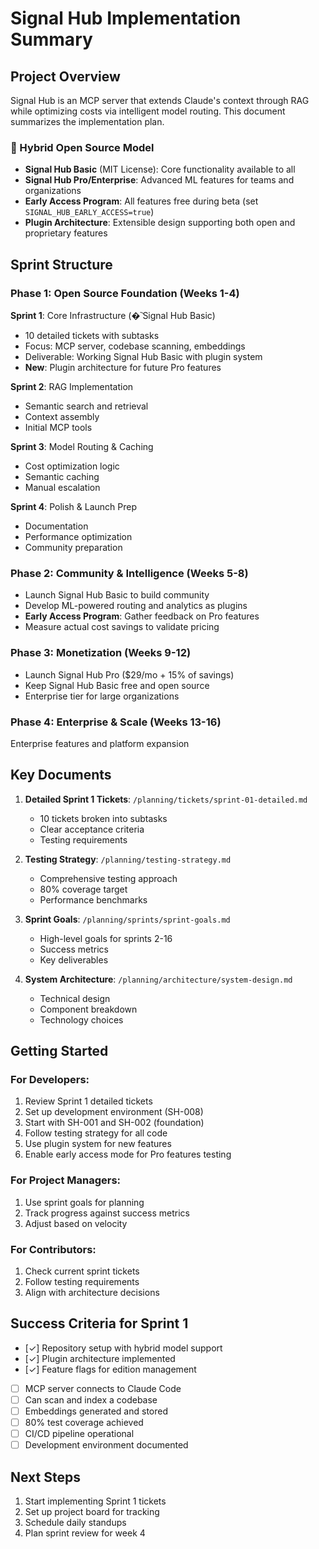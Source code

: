 # Signal Hub Implementation Summary

## Project Overview
Signal Hub is an MCP server that extends Claude's context through RAG while optimizing costs via intelligent model routing. This document summarizes the implementation plan.

### 🎯 Hybrid Open Source Model
- **Signal Hub Basic** (MIT License): Core functionality available to all
- **Signal Hub Pro/Enterprise**: Advanced ML features for teams and organizations  
- **Early Access Program**: All features free during beta (set `SIGNAL_HUB_EARLY_ACCESS=true`)
- **Plugin Architecture**: Extensible design supporting both open and proprietary features

## Sprint Structure

### Phase 1: Open Source Foundation (Weeks 1-4)
**Sprint 1**: Core Infrastructure (�︡ Signal Hub Basic)
- 10 detailed tickets with subtasks
- Focus: MCP server, codebase scanning, embeddings
- Deliverable: Working Signal Hub Basic with plugin system
- **New**: Plugin architecture for future Pro features

**Sprint 2**: RAG Implementation  
- Semantic search and retrieval
- Context assembly
- Initial MCP tools

**Sprint 3**: Model Routing & Caching
- Cost optimization logic
- Semantic caching
- Manual escalation

**Sprint 4**: Polish & Launch Prep
- Documentation
- Performance optimization
- Community preparation

### Phase 2: Community & Intelligence (Weeks 5-8)
- Launch Signal Hub Basic to build community
- Develop ML-powered routing and analytics as plugins
- **Early Access Program**: Gather feedback on Pro features
- Measure actual cost savings to validate pricing

### Phase 3: Monetization (Weeks 9-12)
- Launch Signal Hub Pro ($29/mo + 15% of savings)
- Keep Signal Hub Basic free and open source
- Enterprise tier for large organizations

### Phase 4: Enterprise & Scale (Weeks 13-16)
Enterprise features and platform expansion

## Key Documents

1. **Detailed Sprint 1 Tickets**: `/planning/tickets/sprint-01-detailed.md`
   - 10 tickets broken into subtasks
   - Clear acceptance criteria
   - Testing requirements

2. **Testing Strategy**: `/planning/testing-strategy.md`
   - Comprehensive testing approach
   - 80% coverage target
   - Performance benchmarks

3. **Sprint Goals**: `/planning/sprints/sprint-goals.md`
   - High-level goals for sprints 2-16
   - Success metrics
   - Key deliverables

4. **System Architecture**: `/planning/architecture/system-design.md`
   - Technical design
   - Component breakdown
   - Technology choices

## Getting Started

### For Developers:
1. Review Sprint 1 detailed tickets
2. Set up development environment (SH-008)
3. Start with SH-001 and SH-002 (foundation)
4. Follow testing strategy for all code
5. Use plugin system for new features
6. Enable early access mode for Pro features testing

### For Project Managers:
1. Use sprint goals for planning
2. Track progress against success metrics
3. Adjust based on velocity

### For Contributors:
1. Check current sprint tickets
2. Follow testing requirements
3. Align with architecture decisions

## Success Criteria for Sprint 1
- [✓] Repository setup with hybrid model support
- [✓] Plugin architecture implemented
- [✓] Feature flags for edition management
- [ ] MCP server connects to Claude Code
- [ ] Can scan and index a codebase
- [ ] Embeddings generated and stored
- [ ] 80% test coverage achieved
- [ ] CI/CD pipeline operational
- [ ] Development environment documented

## Next Steps
1. Start implementing Sprint 1 tickets
2. Set up project board for tracking
3. Schedule daily standups
4. Plan sprint review for week 4